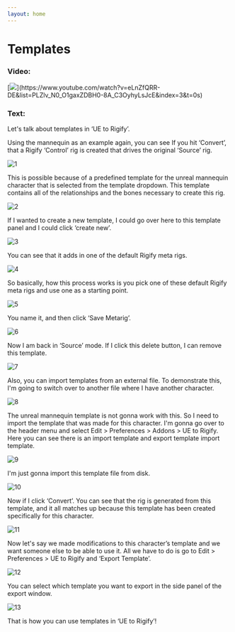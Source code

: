 ```yaml
---
layout: home
---
```


# Templates
### Video:
[![](https://blender-tools-documentation.s3.amazonaws.com/ue-to-rigify/videos/thumbnails/templates.png?)](https://www.youtube.com/watch?v=eLnZfQRR-DE&list=PLZlv_N0_O1gaxZDBH0-8A_C3OyhyLsJcE&index=3&t=0s)

### Text:
Let's talk about templates in ‘UE to Rigify’.

Using the mannequin as an example again, you can see If you hit ‘Convert’, that a Rigify ‘Control’ rig is created that drives the original ‘Source’ rig.

![1](https://blender-tools-documentation.s3.amazonaws.com/ue-to-rigify/images/templates/1.png)

This is possible because of a predefined template for the unreal mannequin character that is selected from the template dropdown. This template contains all of the relationships and the bones necessary to create this rig.

![2](https://blender-tools-documentation.s3.amazonaws.com/ue-to-rigify/images/templates/2.png)

If I wanted to create a new template, I could go over here to this template panel and I could click ‘create new’.

![3](https://blender-tools-documentation.s3.amazonaws.com/ue-to-rigify/images/templates/3.png)

You can see that it adds in one of the default Rigify meta rigs.

![4](https://blender-tools-documentation.s3.amazonaws.com/ue-to-rigify/images/templates/4.png)

So basically, how this process works is you pick one of these default Rigify meta rigs and use one as a starting point.

![5](https://blender-tools-documentation.s3.amazonaws.com/ue-to-rigify/images/templates/5.png)

You name it, and then click ‘Save Metarig’.

![6](https://blender-tools-documentation.s3.amazonaws.com/ue-to-rigify/images/templates/6.png)

Now I am back in ‘Source’ mode. If I click this delete button, I can remove this template.

![7](https://blender-tools-documentation.s3.amazonaws.com/ue-to-rigify/images/templates/7.png)

Also, you can import templates from an external file. To demonstrate this, I'm going to switch over to another file where I have another character.

![8](https://blender-tools-documentation.s3.amazonaws.com/ue-to-rigify/images/templates/8.png)

The unreal mannequin template is not gonna work with this. So I need to import the template that was made for this character. I'm gonna go over to the header menu and select Edit > Preferences > Addons > UE to Rigify. Here you can see there is an import template and export template import template.

![9](https://blender-tools-documentation.s3.amazonaws.com/ue-to-rigify/images/templates/9.png)

I'm just gonna import this template file from disk.

![10](https://blender-tools-documentation.s3.amazonaws.com/ue-to-rigify/images/templates/10.png)

Now if I click ‘Convert’. You can see that the rig is generated from this template, and it all matches up because this template has been created specifically for this character.

![11](https://blender-tools-documentation.s3.amazonaws.com/ue-to-rigify/images/templates/11.png)

Now let's say we made modifications to this character’s template and we want someone else to be able to use it. All we have to do is go to Edit > Preferences > UE to Rigify and ‘Export Template’.

![12](https://blender-tools-documentation.s3.amazonaws.com/ue-to-rigify/images/templates/12.png)

You can select which template you want to export in the side panel of the export window.

![13](https://blender-tools-documentation.s3.amazonaws.com/ue-to-rigify/images/templates/13.png)

That is how you can use templates in ‘UE to Rigify’!
